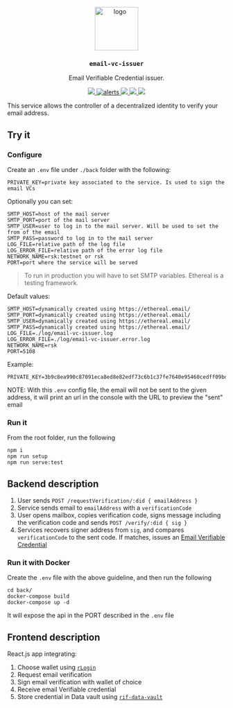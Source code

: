 <p align="middle">
    <img src="https://www.rifos.org/assets/img/logo.svg" alt="logo" height="100" >
</p>
<h3 align="middle"><code>email-vc-issuer</code></h3>
<p align="middle">
    Email Verifiable Credential issuer.
</p>

<p align="middle">
  <a href="https://github.com/rsksmart/email-vc-issuer/actions?query=workflow%3Atest">
    <img src="https://github.com/rsksmart/email-vc-issuer/workflows/test/badge.svg" />
  </a>
  <a href="https://lgtm.com/projects/g/rsksmart/email-vc-issuer/alerts/">
    <img src="https://img.shields.io/lgtm/alerts/github/rsksmart/email-vc-issuer" alt="alerts">
  </a>
  <a href="https://lgtm.com/projects/g/rsksmart/email-vc-issuer/context:javascript">
    <img src="https://img.shields.io/lgtm/grade/javascript/github/rsksmart/email-vc-issuer">
  </a>
  <a href="https://sonarcloud.io/component_measures?id=rsksmart_email-vc-issuer&metric=Security">
    <img src="https://sonarcloud.io/api/project_badges/measure?project=rsksmart_email-vc-issuer&metric=security_rating">
  </a>
  <a href="https://sonarcloud.io/component_measures?id=rsksmart_email-vc-issuer&metric=vulnerabilities&view=list">
    <img src="https://sonarcloud.io/api/project_badges/measure?project=rsksmart_email-vc-issuer&metric=vulnerabilities">
  </a>
</p>

This service allows the controller of a decentralized identity to verify your email address.

## Try it

### Configure

Create an `.env` file under `./back` folder with the following:

```
PRIVATE_KEY=private key associated to the service. Is used to sign the email VCs
```

Optionally you can set:

```
SMTP_HOST=host of the mail server
SMTP_PORT=port of the mail server
SMTP_USER=user to log in to the mail server. Will be used to set the from of the email
SMTP_PASS=password to log in to the mail server
LOG_FILE=relative path of the log file
LOG_ERROR_FILE=relative path of the error log file
NETWORK_NAME=rsk:testnet or rsk
PORT=port where the service will be served
```

> To run in production you will have to set SMTP variables. Ethereal is a testing framework.

Default values: 

```
SMTP_HOST=dynamically created using https://ethereal.email/
SMTP_PORT=dynamically created using https://ethereal.email/
SMTP_USER=dynamically created using https://ethereal.email/
SMTP_PASS=dynamically created using https://ethereal.email/
LOG_FILE=./log/email-vc-issuer.log
LOG_ERROR_FILE=./log/email-vc-issuer.error.log
NETWORK_NAME=rsk
PORT=5108
```

Example:

```
PRIVATE_KEY=3b9c8ea990c87091eca8ed8e82edf73c6b1c37fe7640e95460cedff09bdf21ff
```

NOTE: With this `.env` config file, the email will not be sent to the given address, it will print an url in the console with the URL to preview the "sent" email

### Run it

From the root folder, run the following

```
npm i
npm run setup
npm run serve:test
```

## Backend description

1. User sends `POST /requestVerification/:did { emailAddress }`
2. Service sends email to `emailAddress` with a `verificationCode`
3. User opens mailbox, copies verification code, signs message including the verification code and sends `POST /verify/:did { sig }`
4. Services recovers signer address from `sig`, and compares `verificationCode` to the sent code. If matches, issues an [Email Verifiable Credential](https://github.com/rsksmart/vc-json-schemas/tree/main/schema/EmailCredentialSchema/v1.0)

### Run it with Docker

Create the `.env` file with the above guideline, and then run the following

```
cd back/
docker-compose build
docker-compose up -d
```

It will expose the api in the PORT described in the `.env` file

## Frontend description

React.js app integrating:
1. Choose wallet using [`rLogin`](https://github.com/rsksmart/rLogin)
2. Request email verification
3. Sign email verification with wallet of choice
4. Receive email Verifiable credential
5. Store credential in Data vault using [`rif-data-vault`](https://github.com/rsksmart/rif-data-vault)

